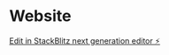 # Website

[Edit in StackBlitz next generation editor ⚡️](https://stackblitz.com/~/github.com/KumudiniGandesiri/Website)